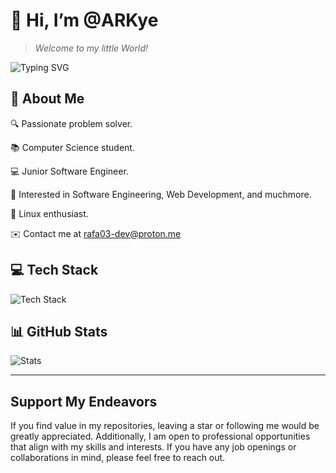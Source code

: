 # 👋 Hi, I’m @ARKye

> _Welcome to my little World!_

![Typing SVG](https://readme-typing-svg.herokuapp.com?color=007EC6&lines=Computer+Science;If+you+can+imagine+it;You+can+program+it;I+use+Arch+and+NixOS+btw)

## 💫 About Me

🔍 Passionate problem solver.

📚 Computer Science student.

💻 Junior Software Engineer.

🚀 Interested in Software Engineering, Web Development, and muchmore.

🐧 Linux enthusiast.

✉️ Contact me at <rafa03-dev@proton.me>

## 💻 Tech Stack

![Tech Stack](https://github-readme-tech-stack.vercel.app/api/cards?title=Tech+Stack&lineCount=6&theme=catppuccin_mocha&bg=%231e1e2e&badge=%23181825&border=%236c7086&titleColor=%2394e2d5&line1=Rust%2CRust%2Ccdd6f4%3BTypeScript%2CTypeScript%2C0C7AC4%3Bcsharp%2CCsharp%2C298C26%3B&line2=AdobePremierePro%2CAdobe+Premiere+Pro%2C8D8DE8%3BGIMP%2CGIMP%2C645E4E%3B&line3=Linux%2CLinux%2CF3C230%3BArchLinux%2CArchLinux%2C2392CA%3BNixOS%2CNixOS%2C4D6EB2%3B&line4=Git%2CGit%2CDB4B31%3BGitHub%2CGitHub%2Ccdd6f4%3BCloudflare%2CCloudflare%2CE89702%3B&line5=node.js%2CNodeJS%2C407B3B%3BAngular%2CAngular%2CC8012D%3BReact%2CReact%2C66D3F1%3BAstro%2CAstro%2CE94A47%3B&line6=SurrealDB%2CSurrealDB%2CFF00A0%3B)

## 📊 GitHub Stats

![Stats](https://github-readme-stats.vercel.app/api?username=ARKye03&theme=catppuccin_mocha&hide_border=true&include_all_commits=true&count_private=false)

---

## Support My Endeavors

If you find value in my repositories, leaving a star or following me would be greatly appreciated. Additionally, I am open to professional opportunities that align with my skills and interests. If you have any job openings or collaborations in mind, please feel free to reach out.
